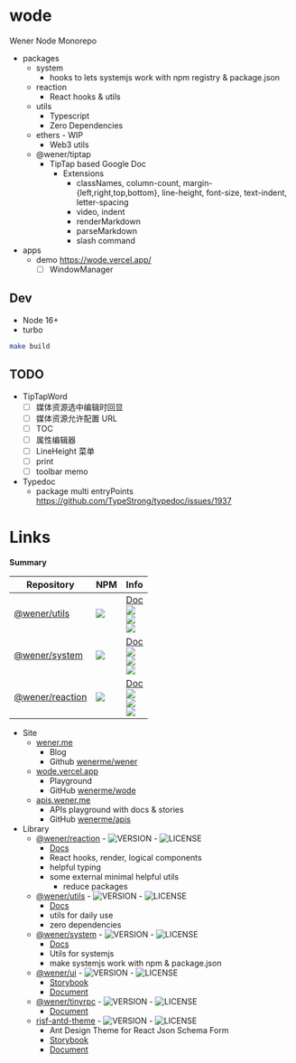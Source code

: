 # wode

Wener Node Monorepo

- packages
  - system
    - hooks to lets systemjs work with npm registry & package.json
  - reaction
    - React hooks & utils
  - utils
    - Typescript
    - Zero Dependencies
  - ethers - WIP
    - Web3 utils
  - @wener/tiptap
    - TipTap based Google Doc
      - Extensions
        - classNames, column-count, margin-{left,right,top,bottom}, line-height, font-size, text-indent, letter-spacing
        - video, indent
        - renderMarkdown
        - parseMarkdown
        - slash command
- apps
  - demo https://wode.vercel.app/
    - [ ] WindowManager

## Dev

- Node 16+
- turbo

```bash
make build
```

## TODO

- TipTapWord
  - [ ] 媒体资源选中编辑时回显
  - [ ] 媒体资源允许配置 URL
  - [ ] TOC
  - [ ] 属性编辑器
  - [ ] LineHeight 菜单
  - [ ] print
  - [ ] toolbar memo
- Typedoc
  - package multi entryPoints
    https://github.com/TypeStrong/typedoc/issues/1937

<!-- LINK:BEGIN -->

# Links

**Summary**

| Repository                       | NPM                                   | Info                                                                                         |
| -------------------------------- | ------------------------------------- | -------------------------------------------------------------------------------------------- |
| [@wener/utils][utils-repo]       | [![][utils-version]][utils-npm]       | [Doc][utils-doc]<br/> ![][utils-license]<br/>![][utils-size]<br/>![][utils-deps]             |
| [@wener/system][system-repo]     | [![][system-version]][system-npm]     | [Doc][system-doc]<br/> ![][system-license]<br/>![][system-size]<br/>![][system-deps]         |
| [@wener/reaction][reaction-repo] | [![][reaction-version]][reaction-npm] | [Doc][reaction-doc]<br/> ![][reaction-license]<br/>![][reaction-size]<br/>![][reaction-deps] |

[utils-repo]: https://github.com/wenerme/wode/tree/main/packages/utils
[utils-npm]: https://www.npmjs.com/package/@wener/utils
[utils-version]: https://img.shields.io/npm/v/@wener/utils
[utils-license]: https://img.shields.io/npm/l/@wener/utils
[utils-size]: https://badgen.net/bundlephobia/minzip/@wener/utils
[utils-deps]: https://badgen.net/bundlephobia/dependency-count/@wener/utils
[utils-doc]: https://wode.vercel.app/docs/modules/_wener_utils.html
[system-repo]: https://github.com/wenerme/wode/tree/main/packages/system
[system-npm]: https://www.npmjs.com/package/@wener/system
[system-version]: https://img.shields.io/npm/v/@wener/system
[system-license]: https://img.shields.io/npm/l/@wener/system
[system-size]: https://badgen.net/bundlephobia/minzip/@wener/system
[system-deps]: https://badgen.net/bundlephobia/dependency-count/@wener/system
[system-doc]: https://wode.vercel.app/docs/modules/_wener_system.html
[reaction-repo]: https://github.com/wenerme/wode/tree/main/packages/reaction
[reaction-npm]: https://www.npmjs.com/package/@wener/reaction
[reaction-version]: https://img.shields.io/npm/v/@wener/reaction
[reaction-license]: https://img.shields.io/npm/l/@wener/reaction
[reaction-size]: https://badgen.net/bundlephobia/minzip/@wener/reaction
[reaction-deps]: https://badgen.net/bundlephobia/dependency-count/@wener/reaction
[reaction-doc]: https://wode.vercel.app/docs/modules/_wener_reaction.html

- Site
  - [wener.me](https://wener.me)
    - Blog
    - Github [wenerme/wener](https://github.com/wenerme/wener)
  - [wode.vercel.app](https://wode.vercel.app/)
    - Playground
    - GitHub [wenerme/wode](https://github.com/wenerme/wode)
  - [apis.wener.me](https://apis.wener.me/)
    - APIs playground with docs & stories
    - GitHub [wenerme/apis](https://github.com/wenerme/apis)
- Library
  - [@wener/reaction](https://www.npmjs.com/package/@wener/reaction) - ![VERSION](https://img.shields.io/npm/v/@wener/reaction) - ![LICENSE](https://img.shields.io/npm/l/@wener/reaction)
    - [Docs](https://wode.vercel.app/docs/modules/_wener_reaction.html)
    - React hooks, render, logical components
    - helpful typing
    - some external minimal helpful utils
      - reduce packages
  - [@wener/utils](https://www.npmjs.com/package/@wener/utils) - ![VERSION](https://img.shields.io/npm/v/@wener/utils) - ![LICENSE](https://img.shields.io/npm/l/@wener/utils)
    - [Docs](https://wode.vercel.app/docs/modules/_wener_utils.html)
    - utils for daily use
    - zero dependencies
  - [@wener/system](https://www.npmjs.com/package/@wener/system) - ![VERSION](https://img.shields.io/npm/v/@wener/system) - ![LICENSE](https://img.shields.io/npm/l/@wener/system)
    - [Docs](https://wode.vercel.app/docs/modules/_wener_system.html)
    - Utils for systemjs
    - make systemjs work with npm & package.json
  - [@wener/ui](https://www.npmjs.com/package/@wener/ui) - ![VERSION](https://img.shields.io/npm/v/@wener/ui) - ![LICENSE](https://img.shields.io/npm/l/@wener/ui)
    - [Storybook](https://apis.wener.me/storybook/@wener/ui)
    - [Document](https://apis.wener.me/docs/@wener/ui/)
  - [@wener/tinyrpc](https://www.npmjs.com/package/@wener/tinyrpc) - ![VERSION](https://img.shields.io/npm/v/@wener/tinyrpc) - ![LICENSE](https://img.shields.io/npm/l/@wener/tinyrpc)
    - [Document](https://apis.wener.me/docs/@wener/tinyrpc/)
  - [rjsf-antd-theme](https://www.npmjs.com/package/rjsf-antd-theme) - ![VERSION](https://img.shields.io/npm/v/rjsf-antd-theme) - ![LICENSE](https://img.shields.io/npm/l/rjsf-antd-theme)
    - Ant Design Theme for React Json Schema Form
    - [Storybook](https://apis.wener.me/storybook/rjsf-antd-theme)
    - [Document](https://apis.wener.me/docs/rjsf-antd-theme/)

<!-- LINK:END -->
